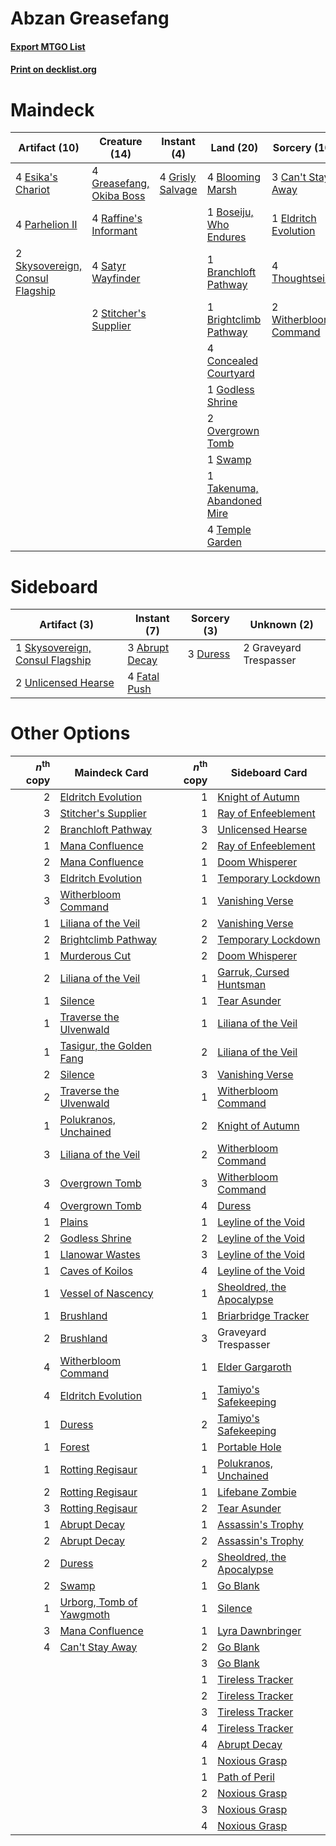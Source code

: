 # Abzan Greasefang

#### [Export MTGO List](../collection/Abzan%20Greasefang/Abzan%20Greasefang.txt)
#### [Print on decklist.org](http://decklist.org/?deckmain=4%09Blooming%20Marsh%0A1%09Boseiju,%20Who%20Endures%0A1%09Branchloft%20Pathway%0A1%09Brightclimb%20Pathway%0A3%09Can't%20Stay%20Away%0A4%09Concealed%20Courtyard%0A2%09Darkbore%20Pathway%0A1%09Eldritch%20Evolution%0A4%09Esika's%20Chariot%0A1%09Godless%20Shrine%0A4%09Greasefang,%20Okiba%20Boss%0A4%09Grisly%20Salvage%0A2%09Overgrown%20Tomb%0A4%09Parhelion%20II%0A4%09Raffine's%20Informant%0A4%09Satyr%20Wayfinder%0A2%09Skysovereign,%20Consul%20Flagship%0A2%09Stitcher's%20Supplier%0A1%09Swamp%0A1%09Takenuma,%20Abandoned%20Mire%0A4%09Temple%20Garden%0A4%09Thoughtseize%0A2%09Witherbloom%20Command&deckside=3%09Abrupt%20Decay%0A3%09Duress%0A4%09Fatal%20Push%0A2%09Graveyard%20Trespasser%0A1%09Skysovereign,%20Consul%20Flagship%0A2%09Unlicensed%20Hearse)
# Maindeck

|                                              Artifact (10)                                               |                                           Creature (14)                                           |                                        Instant (4)                                        |                                              Land (20)                                              |                                          Sorcery (10)                                          |   Unknown (2)    |
|----------------------------------------------------------------------------------------------------------|---------------------------------------------------------------------------------------------------|-------------------------------------------------------------------------------------------|-----------------------------------------------------------------------------------------------------|------------------------------------------------------------------------------------------------|------------------|
|4 [Esika's Chariot](http://gatherer.wizards.com/Pages/Card/Details.aspx?multiverseid=503783)              |4 [Greasefang, Okiba Boss](http://gatherer.wizards.com/Pages/Card/Details.aspx?multiverseid=548531)|4 [Grisly Salvage](http://gatherer.wizards.com/Pages/Card/Details.aspx?multiverseid=405253)|4 [Blooming Marsh](http://gatherer.wizards.com/Pages/Card/Details.aspx?multiverseid=417816)          |3 [Can't Stay Away](http://gatherer.wizards.com/Pages/Card/Details.aspx?multiverseid=535005)    |2 Darkbore Pathway|
|4 [Parhelion II](http://gatherer.wizards.com/Pages/Card/Details.aspx?multiverseid=460951)                 |4 [Raffine's Informant](http://gatherer.wizards.com/Pages/Card/Details.aspx?multiverseid=555227)   |                                                                                           |1 [Boseiju, Who Endures](http://gatherer.wizards.com/Pages/Card/Details.aspx?multiverseid=548579)    |1 [Eldritch Evolution](http://gatherer.wizards.com/Pages/Card/Details.aspx?multiverseid=414456) |                  |
|2 [Skysovereign, Consul Flagship](http://gatherer.wizards.com/Pages/Card/Details.aspx?multiverseid=417807)|4 [Satyr Wayfinder](http://gatherer.wizards.com/Pages/Card/Details.aspx?multiverseid=378508)       |                                                                                           |1 [Branchloft Pathway](http://gatherer.wizards.com/Pages/Card/Details.aspx?multiverseid=491909)      |4 [Thoughtseize](http://gatherer.wizards.com/Pages/Card/Details.aspx?multiverseid=438676)       |                  |
|                                                                                                          |2 [Stitcher's Supplier](http://gatherer.wizards.com/Pages/Card/Details.aspx?multiverseid=447257)   |                                                                                           |1 [Brightclimb Pathway](http://gatherer.wizards.com/Pages/Card/Details.aspx?multiverseid=491911)     |2 [Witherbloom Command](http://gatherer.wizards.com/Pages/Card/Details.aspx?multiverseid=513740)|                  |
|                                                                                                          |                                                                                                   |                                                                                           |4 [Concealed Courtyard](http://gatherer.wizards.com/Pages/Card/Details.aspx?multiverseid=417818)     |                                                                                                |                  |
|                                                                                                          |                                                                                                   |                                                                                           |1 [Godless Shrine](http://gatherer.wizards.com/Pages/Card/Details.aspx?multiverseid=405099)          |                                                                                                |                  |
|                                                                                                          |                                                                                                   |                                                                                           |2 [Overgrown Tomb](http://gatherer.wizards.com/Pages/Card/Details.aspx?multiverseid=405103)          |                                                                                                |                  |
|                                                                                                          |                                                                                                   |                                                                                           |1 [Swamp](http://gatherer.wizards.com/Pages/Card/Details.aspx?multiverseid=439858)                   |                                                                                                |                  |
|                                                                                                          |                                                                                                   |                                                                                           |1 [Takenuma, Abandoned Mire](http://gatherer.wizards.com/Pages/Card/Details.aspx?multiverseid=548591)|                                                                                                |                  |
|                                                                                                          |                                                                                                   |                                                                                           |4 [Temple Garden](http://gatherer.wizards.com/Pages/Card/Details.aspx?multiverseid=405112)           |                                                                                                |                  |


# Sideboard

|                                               Artifact (3)                                               |                                       Instant (7)                                       |                                   Sorcery (3)                                    |     Unknown (2)      |
|----------------------------------------------------------------------------------------------------------|-----------------------------------------------------------------------------------------|----------------------------------------------------------------------------------|----------------------|
|1 [Skysovereign, Consul Flagship](http://gatherer.wizards.com/Pages/Card/Details.aspx?multiverseid=417807)|3 [Abrupt Decay](http://gatherer.wizards.com/Pages/Card/Details.aspx?multiverseid=456061)|3 [Duress](http://gatherer.wizards.com/Pages/Card/Details.aspx?multiverseid=14557)|2 Graveyard Trespasser|
|2 [Unlicensed Hearse](http://gatherer.wizards.com/Pages/Card/Details.aspx?multiverseid=555447)            |4 [Fatal Push](http://gatherer.wizards.com/Pages/Card/Details.aspx?multiverseid=423724)  |                                                                                  |                      |


# Other Options

|*n*<sup>th</sup> copy|                                           Maindeck Card                                           |*n*<sup>th</sup> copy|                                           Sideboard Card                                           |
|--------------------:|---------------------------------------------------------------------------------------------------|--------------------:|----------------------------------------------------------------------------------------------------|
|                    2|[Eldritch Evolution](http://gatherer.wizards.com/Pages/Card/Details.aspx?multiverseid=414456)      |                    1|[Knight of Autumn](http://gatherer.wizards.com/Pages/Card/Details.aspx?multiverseid=452933)         |
|                    3|[Stitcher's Supplier](http://gatherer.wizards.com/Pages/Card/Details.aspx?multiverseid=447257)     |                    1|[Ray of Enfeeblement](http://gatherer.wizards.com/Pages/Card/Details.aspx?multiverseid=527403)      |
|                    2|[Branchloft Pathway](http://gatherer.wizards.com/Pages/Card/Details.aspx?multiverseid=491909)      |                    3|[Unlicensed Hearse](http://gatherer.wizards.com/Pages/Card/Details.aspx?multiverseid=555447)        |
|                    1|[Mana Confluence](http://gatherer.wizards.com/Pages/Card/Details.aspx?multiverseid=409573)         |                    2|[Ray of Enfeeblement](http://gatherer.wizards.com/Pages/Card/Details.aspx?multiverseid=527403)      |
|                    2|[Mana Confluence](http://gatherer.wizards.com/Pages/Card/Details.aspx?multiverseid=409573)         |                    1|[Doom Whisperer](http://gatherer.wizards.com/Pages/Card/Details.aspx?multiverseid=452819)           |
|                    3|[Eldritch Evolution](http://gatherer.wizards.com/Pages/Card/Details.aspx?multiverseid=414456)      |                    1|[Temporary Lockdown](http://gatherer.wizards.com/Pages/Card/Details.aspx?multiverseid=574516)       |
|                    3|[Witherbloom Command](http://gatherer.wizards.com/Pages/Card/Details.aspx?multiverseid=513740)     |                    1|[Vanishing Verse](http://gatherer.wizards.com/Pages/Card/Details.aspx?multiverseid=513736)          |
|                    1|[Liliana of the Veil](http://gatherer.wizards.com/Pages/Card/Details.aspx?multiverseid=235597)     |                    2|[Vanishing Verse](http://gatherer.wizards.com/Pages/Card/Details.aspx?multiverseid=513736)          |
|                    2|[Brightclimb Pathway](http://gatherer.wizards.com/Pages/Card/Details.aspx?multiverseid=491911)     |                    2|[Temporary Lockdown](http://gatherer.wizards.com/Pages/Card/Details.aspx?multiverseid=574516)       |
|                    1|[Murderous Cut](http://gatherer.wizards.com/Pages/Card/Details.aspx?multiverseid=386613)           |                    2|[Doom Whisperer](http://gatherer.wizards.com/Pages/Card/Details.aspx?multiverseid=452819)           |
|                    2|[Liliana of the Veil](http://gatherer.wizards.com/Pages/Card/Details.aspx?multiverseid=235597)     |                    1|[Garruk, Cursed Huntsman](http://gatherer.wizards.com/Pages/Card/Details.aspx?multiverseid=473153)  |
|                    1|[Silence](http://gatherer.wizards.com/Pages/Card/Details.aspx?multiverseid=191083)                 |                    1|[Tear Asunder](http://gatherer.wizards.com/Pages/Card/Details.aspx?multiverseid=574663)             |
|                    1|[Traverse the Ulvenwald](http://gatherer.wizards.com/Pages/Card/Details.aspx?multiverseid=409998)  |                    1|[Liliana of the Veil](http://gatherer.wizards.com/Pages/Card/Details.aspx?multiverseid=235597)      |
|                    1|[Tasigur, the Golden Fang](http://gatherer.wizards.com/Pages/Card/Details.aspx?multiverseid=391937)|                    2|[Liliana of the Veil](http://gatherer.wizards.com/Pages/Card/Details.aspx?multiverseid=235597)      |
|                    2|[Silence](http://gatherer.wizards.com/Pages/Card/Details.aspx?multiverseid=191083)                 |                    3|[Vanishing Verse](http://gatherer.wizards.com/Pages/Card/Details.aspx?multiverseid=513736)          |
|                    2|[Traverse the Ulvenwald](http://gatherer.wizards.com/Pages/Card/Details.aspx?multiverseid=409998)  |                    1|[Witherbloom Command](http://gatherer.wizards.com/Pages/Card/Details.aspx?multiverseid=513740)      |
|                    1|[Polukranos, Unchained](http://gatherer.wizards.com/Pages/Card/Details.aspx?multiverseid=476475)   |                    2|[Knight of Autumn](http://gatherer.wizards.com/Pages/Card/Details.aspx?multiverseid=452933)         |
|                    3|[Liliana of the Veil](http://gatherer.wizards.com/Pages/Card/Details.aspx?multiverseid=235597)     |                    2|[Witherbloom Command](http://gatherer.wizards.com/Pages/Card/Details.aspx?multiverseid=513740)      |
|                    3|[Overgrown Tomb](http://gatherer.wizards.com/Pages/Card/Details.aspx?multiverseid=405103)          |                    3|[Witherbloom Command](http://gatherer.wizards.com/Pages/Card/Details.aspx?multiverseid=513740)      |
|                    4|[Overgrown Tomb](http://gatherer.wizards.com/Pages/Card/Details.aspx?multiverseid=405103)          |                    4|[Duress](http://gatherer.wizards.com/Pages/Card/Details.aspx?multiverseid=14557)                    |
|                    1|[Plains](http://gatherer.wizards.com/Pages/Card/Details.aspx?multiverseid=439856)                  |                    1|[Leyline of the Void](http://gatherer.wizards.com/Pages/Card/Details.aspx?multiverseid=107682)      |
|                    2|[Godless Shrine](http://gatherer.wizards.com/Pages/Card/Details.aspx?multiverseid=405099)          |                    2|[Leyline of the Void](http://gatherer.wizards.com/Pages/Card/Details.aspx?multiverseid=107682)      |
|                    1|[Llanowar Wastes](http://gatherer.wizards.com/Pages/Card/Details.aspx?multiverseid=129627)         |                    3|[Leyline of the Void](http://gatherer.wizards.com/Pages/Card/Details.aspx?multiverseid=107682)      |
|                    1|[Caves of Koilos](http://gatherer.wizards.com/Pages/Card/Details.aspx?multiverseid=129497)         |                    4|[Leyline of the Void](http://gatherer.wizards.com/Pages/Card/Details.aspx?multiverseid=107682)      |
|                    1|[Vessel of Nascency](http://gatherer.wizards.com/Pages/Card/Details.aspx?multiverseid=442182)      |                    1|[Sheoldred, the Apocalypse](http://gatherer.wizards.com/Pages/Card/Details.aspx?multiverseid=574587)|
|                    1|[Brushland](http://gatherer.wizards.com/Pages/Card/Details.aspx?multiverseid=129496)               |                    1|[Briarbridge Tracker](http://gatherer.wizards.com/Pages/Card/Details.aspx?multiverseid=534957)      |
|                    2|[Brushland](http://gatherer.wizards.com/Pages/Card/Details.aspx?multiverseid=129496)               |                    3|Graveyard Trespasser                                                                                |
|                    4|[Witherbloom Command](http://gatherer.wizards.com/Pages/Card/Details.aspx?multiverseid=513740)     |                    1|[Elder Gargaroth](http://gatherer.wizards.com/Pages/Card/Details.aspx?multiverseid=485502)          |
|                    4|[Eldritch Evolution](http://gatherer.wizards.com/Pages/Card/Details.aspx?multiverseid=414456)      |                    1|[Tamiyo's Safekeeping](http://gatherer.wizards.com/Pages/Card/Details.aspx?multiverseid=548521)     |
|                    1|[Duress](http://gatherer.wizards.com/Pages/Card/Details.aspx?multiverseid=14557)                   |                    2|[Tamiyo's Safekeeping](http://gatherer.wizards.com/Pages/Card/Details.aspx?multiverseid=548521)     |
|                    1|[Forest](http://gatherer.wizards.com/Pages/Card/Details.aspx?multiverseid=439860)                  |                    1|[Portable Hole](http://gatherer.wizards.com/Pages/Card/Details.aspx?multiverseid=527320)            |
|                    1|[Rotting Regisaur](http://gatherer.wizards.com/Pages/Card/Details.aspx?multiverseid=466865)        |                    1|[Polukranos, Unchained](http://gatherer.wizards.com/Pages/Card/Details.aspx?multiverseid=476475)    |
|                    2|[Rotting Regisaur](http://gatherer.wizards.com/Pages/Card/Details.aspx?multiverseid=466865)        |                    1|[Lifebane Zombie](http://gatherer.wizards.com/Pages/Card/Details.aspx?multiverseid=370723)          |
|                    3|[Rotting Regisaur](http://gatherer.wizards.com/Pages/Card/Details.aspx?multiverseid=466865)        |                    2|[Tear Asunder](http://gatherer.wizards.com/Pages/Card/Details.aspx?multiverseid=574663)             |
|                    1|[Abrupt Decay](http://gatherer.wizards.com/Pages/Card/Details.aspx?multiverseid=456061)            |                    1|[Assassin's Trophy](http://gatherer.wizards.com/Pages/Card/Details.aspx?multiverseid=452902)        |
|                    2|[Abrupt Decay](http://gatherer.wizards.com/Pages/Card/Details.aspx?multiverseid=456061)            |                    2|[Assassin's Trophy](http://gatherer.wizards.com/Pages/Card/Details.aspx?multiverseid=452902)        |
|                    2|[Duress](http://gatherer.wizards.com/Pages/Card/Details.aspx?multiverseid=14557)                   |                    2|[Sheoldred, the Apocalypse](http://gatherer.wizards.com/Pages/Card/Details.aspx?multiverseid=574587)|
|                    2|[Swamp](http://gatherer.wizards.com/Pages/Card/Details.aspx?multiverseid=439858)                   |                    1|[Go Blank](http://gatherer.wizards.com/Pages/Card/Details.aspx?multiverseid=513549)                 |
|                    1|[Urborg, Tomb of Yawgmoth](http://gatherer.wizards.com/Pages/Card/Details.aspx?multiverseid=383425)|                    1|[Silence](http://gatherer.wizards.com/Pages/Card/Details.aspx?multiverseid=191083)                  |
|                    3|[Mana Confluence](http://gatherer.wizards.com/Pages/Card/Details.aspx?multiverseid=409573)         |                    1|[Lyra Dawnbringer](http://gatherer.wizards.com/Pages/Card/Details.aspx?multiverseid=442914)         |
|                    4|[Can't Stay Away](http://gatherer.wizards.com/Pages/Card/Details.aspx?multiverseid=535005)         |                    2|[Go Blank](http://gatherer.wizards.com/Pages/Card/Details.aspx?multiverseid=513549)                 |
|                     |                                                                                                   |                    3|[Go Blank](http://gatherer.wizards.com/Pages/Card/Details.aspx?multiverseid=513549)                 |
|                     |                                                                                                   |                    1|[Tireless Tracker](http://gatherer.wizards.com/Pages/Card/Details.aspx?multiverseid=409997)         |
|                     |                                                                                                   |                    2|[Tireless Tracker](http://gatherer.wizards.com/Pages/Card/Details.aspx?multiverseid=409997)         |
|                     |                                                                                                   |                    3|[Tireless Tracker](http://gatherer.wizards.com/Pages/Card/Details.aspx?multiverseid=409997)         |
|                     |                                                                                                   |                    4|[Tireless Tracker](http://gatherer.wizards.com/Pages/Card/Details.aspx?multiverseid=409997)         |
|                     |                                                                                                   |                    4|[Abrupt Decay](http://gatherer.wizards.com/Pages/Card/Details.aspx?multiverseid=456061)             |
|                     |                                                                                                   |                    1|[Noxious Grasp](http://gatherer.wizards.com/Pages/Card/Details.aspx?multiverseid=466864)            |
|                     |                                                                                                   |                    1|[Path of Peril](http://gatherer.wizards.com/Pages/Card/Details.aspx?multiverseid=540974)            |
|                     |                                                                                                   |                    2|[Noxious Grasp](http://gatherer.wizards.com/Pages/Card/Details.aspx?multiverseid=466864)            |
|                     |                                                                                                   |                    3|[Noxious Grasp](http://gatherer.wizards.com/Pages/Card/Details.aspx?multiverseid=466864)            |
|                     |                                                                                                   |                    4|[Noxious Grasp](http://gatherer.wizards.com/Pages/Card/Details.aspx?multiverseid=466864)            |

